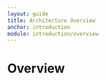 ```yaml
---
layout: guide
title: Architecture Overview
anchor: introduction
module: introduction/overview
---
```


# Overview
